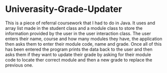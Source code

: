 # Univerasity-Grade-Updater
This is a piece of referral coursework that I had to do in Java. It uses and array list made in the student class and a module class to store the information provided by the user in the user interaction class. The user enters their name, course and how many modules they have, the application then asks them to enter their module code, name and grade. Once all of this has been entered the program prints the data back to the user and then asks them if they want to update their grade by asking for their module code to locate ther correct module and then a new grade to replace the previous one.
